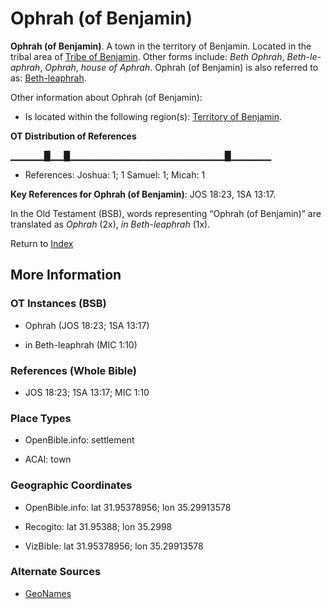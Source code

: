 # Ophrah (of Benjamin)
**Ophrah (of Benjamin)**. 
A town in the territory of Benjamin. 
Located in the tribal area of [Tribe of Benjamin](../../../groups/md/acai/Benjamin.md). 
Other forms include: 
*Beth Ophrah*, *Beth-le-aphrah*, *Ophrah*, *house of Aphrah*. 
Ophrah (of Benjamin) is also referred to as: 
[Beth-leaphrah](Beth-le-aphrah.md). 




Other information about Ophrah (of Benjamin):


* Is located within the following region(s): 
[Territory of Benjamin](TerritoryOfBenjamin.md). 


**OT Distribution of References**

▁▁▁▁▁█▁▁█▁▁▁▁▁▁▁▁▁▁▁▁▁▁▁▁▁▁▁▁▁▁▁█▁▁▁▁▁▁
* References: Joshua: 1; 1 Samuel: 1; Micah: 1



**Key References for Ophrah (of Benjamin)**: 
JOS 18:23, 1SA 13:17. 


In the Old Testament (BSB), words representing “Ophrah (of Benjamin)” are translated as 
*Ophrah* (2x), *in Beth-leaphrah* (1x). 




Return to [Index](00-Index.md)

## More Information

### OT Instances (BSB)

* Ophrah (JOS 18:23; 1SA 13:17)

* in Beth-leaphrah (MIC 1:10)



### References (Whole Bible)

* JOS 18:23; 1SA 13:17; MIC 1:10


### Place Types

* OpenBible.info: settlement

* ACAI: town



### Geographic Coordinates

* OpenBible.info: lat 31.95378956; lon 35.29913578

* Recogito: lat 31.95388; lon 35.2998

* VizBible: lat 31.95378956; lon 35.29913578



### Alternate Sources

* [GeoNames](http://sws.geonames.org/284559)



